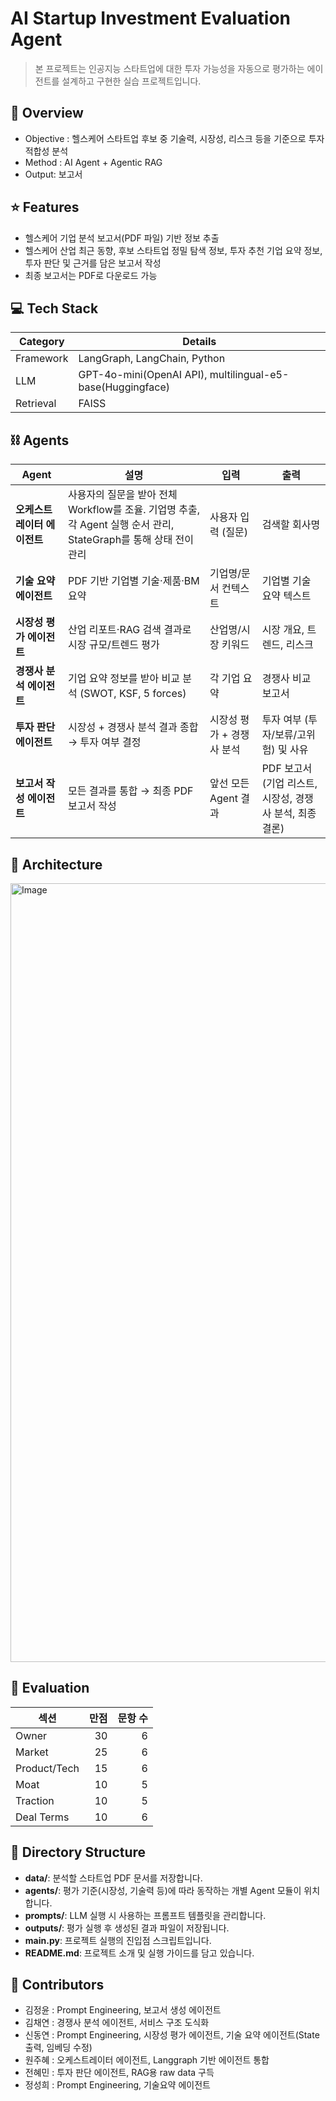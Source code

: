 # AI Startup Investment Evaluation Agent

> 본 프로젝트는 인공지능 스타트업에 대한 투자 가능성을 자동으로 평가하는 에이전트를 설계하고 구현한 실습 프로젝트입니다.


## 👀 Overview

- Objective : 헬스케어 스타트업 후보 중 기술력, 시장성, 리스크 등을 기준으로 투자 적합성 분석
- Method : AI Agent + Agentic RAG
- Output: 보고서 

## ⭐ Features

- 헬스케어 기업 분석 보고서(PDF 파일) 기반 정보 추출
- 헬스케어 산업 최근 동향, 후보 스타트업 정밀 탐색 정보, 투자 추천 기업 요약 정보, 투자 판단 및 근거를 담은 보고서 작성
- 최종 보고서는 PDF로 다운로드 가능

## 💻 Tech Stack 

| Category   | Details                      |
|------------|------------------------------|
| Framework  | LangGraph, LangChain, Python |
| LLM        | GPT-4o-mini(OpenAI API), multilingual-e5-base(Huggingface) |
| Retrieval  | FAISS           |

## ⛓️ Agents
| Agent            | 설명                                                                             | 입력              | 출력                                   |
| ---------------- | ------------------------------------------------------------------------------ | --------------- | ------------------------------------ |
| **오케스트레이터 에이전트** | 사용자의 질문을 받아 전체 Workflow를 조율. 기업명 추출, 각 Agent 실행 순서 관리, StateGraph를 통해 상태 전이 관리 | 사용자 입력 (질문)     | 검색할 회사명    |
| **기술 요약 에이전트**   | PDF 기반 기업별 기술·제품·BM 요약                                                         | 기업명/문서 컨텍스트     | 기업별 기술 요약 텍스트                        |
| **시장성 평가 에이전트**  | 산업 리포트·RAG 검색 결과로 시장 규모/트렌드 평가                                                 | 산업명/시장 키워드      | 시장 개요, 트렌드, 리스크                 |
| **경쟁사 분석 에이전트**  | 기업 요약 정보를 받아 비교 분석 (SWOT, KSF, 5 forces)                                       | 각 기업 요약         | 경쟁사 비교 보고서                       |
| **투자 판단 에이전트**   | 시장성 + 경쟁사 분석 결과 종합 → 투자 여부 결정                                                  | 시장성 평가 + 경쟁사 분석 | 투자 여부 (투자/보류/고위험) 및 사유               |
| **보고서 작성 에이전트**  | 모든 결과를 통합 → 최종 PDF 보고서 작성                                                      | 앞선 모든 Agent 결과  | PDF 보고서 (기업 리스트, 시장성, 경쟁사 분석, 최종 결론) |



## 🧩 Architecture
<img width="778" height="1246" alt="Image" src="https://github.com/user-attachments/assets/99c41f80-8bf7-46ab-b678-36cafaf040c0" />

## 🔢 Evaluation
| 섹션           | 만점 | 문항 수 | 
| ------------ | -: | ---: | 
| Owner        | 30 |    6 |
| Market       | 25 |    6 |   
| Product/Tech | 15 |    6 |  
| Moat         | 10 |    5 |  
| Traction     | 10 |    5 | 
| Deal Terms   | 10 |    6 |


## 📂 Directory Structure
- **data/**: 분석할 스타트업 PDF 문서를 저장합니다.  
- **agents/**: 평가 기준(시장성, 기술력 등)에 따라 동작하는 개별 Agent 모듈이 위치합니다.  
- **prompts/**: LLM 실행 시 사용하는 프롬프트 템플릿을 관리합니다.  
- **outputs/**: 평가 실행 후 생성된 결과 파일이 저장됩니다.  
- **main.py**: 프로젝트 실행의 진입점 스크립트입니다.  
- **README.md**: 프로젝트 소개 및 실행 가이드를 담고 있습니다.  

## 👥 Contributors 
- 김정윤 : Prompt Engineering, 보고서 생성 에이전트
- 김채연 : 경쟁사 분석 에이전트, 서비스 구조 도식화
- 신동연 : Prompt Engineering, 시장성 평가 에이전트, 기술 요약 에이전트(State 출력, 임베딩 수정)
- 원주혜 : 오케스트레이터 에이전트, Langgraph 기반 에이전트 통합
- 전혜민 : 투자 판단 에이전트, RAG용 raw data 구득 
- 정성희 : Prompt Engineering, 기술요약 에이전트
